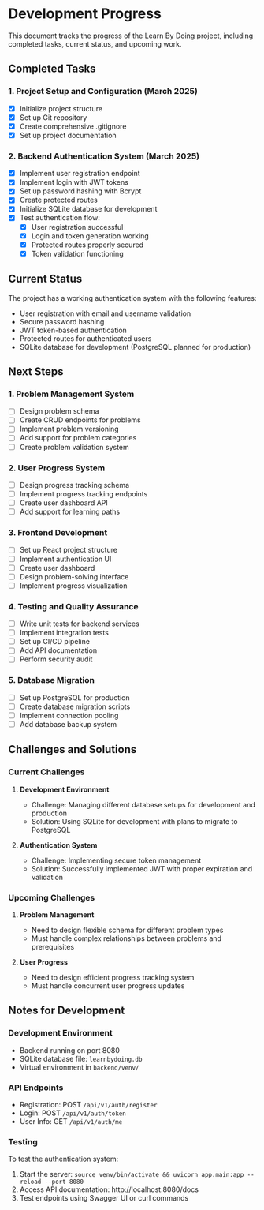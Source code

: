 # Development Progress

This document tracks the progress of the Learn By Doing project, including completed tasks, current status, and upcoming work.

## Completed Tasks

### 1. Project Setup and Configuration (March 2025)
- [x] Initialize project structure
- [x] Set up Git repository
- [x] Create comprehensive .gitignore
- [x] Set up project documentation

### 2. Backend Authentication System (March 2025)
- [x] Implement user registration endpoint
- [x] Implement login with JWT tokens
- [x] Set up password hashing with Bcrypt
- [x] Create protected routes
- [x] Initialize SQLite database for development
- [x] Test authentication flow:
  - [x] User registration successful
  - [x] Login and token generation working
  - [x] Protected routes properly secured
  - [x] Token validation functioning

## Current Status

The project has a working authentication system with the following features:
- User registration with email and username validation
- Secure password hashing
- JWT token-based authentication
- Protected routes for authenticated users
- SQLite database for development (PostgreSQL planned for production)

## Next Steps

### 1. Problem Management System
- [ ] Design problem schema
- [ ] Create CRUD endpoints for problems
- [ ] Implement problem versioning
- [ ] Add support for problem categories
- [ ] Create problem validation system

### 2. User Progress System
- [ ] Design progress tracking schema
- [ ] Implement progress tracking endpoints
- [ ] Create user dashboard API
- [ ] Add support for learning paths

### 3. Frontend Development
- [ ] Set up React project structure
- [ ] Implement authentication UI
- [ ] Create user dashboard
- [ ] Design problem-solving interface
- [ ] Implement progress visualization

### 4. Testing and Quality Assurance
- [ ] Write unit tests for backend services
- [ ] Implement integration tests
- [ ] Set up CI/CD pipeline
- [ ] Add API documentation
- [ ] Perform security audit

### 5. Database Migration
- [ ] Set up PostgreSQL for production
- [ ] Create database migration scripts
- [ ] Implement connection pooling
- [ ] Add database backup system

## Challenges and Solutions

### Current Challenges
1. **Development Environment**
   - Challenge: Managing different database setups for development and production
   - Solution: Using SQLite for development with plans to migrate to PostgreSQL

2. **Authentication System**
   - Challenge: Implementing secure token management
   - Solution: Successfully implemented JWT with proper expiration and validation

### Upcoming Challenges
1. **Problem Management**
   - Need to design flexible schema for different problem types
   - Must handle complex relationships between problems and prerequisites

2. **User Progress**
   - Need to design efficient progress tracking system
   - Must handle concurrent user progress updates

## Notes for Development

### Development Environment
- Backend running on port 8080
- SQLite database file: `learnbydoing.db`
- Virtual environment in `backend/venv/`

### API Endpoints
- Registration: POST `/api/v1/auth/register`
- Login: POST `/api/v1/auth/token`
- User Info: GET `/api/v1/auth/me`

### Testing
To test the authentication system:
1. Start the server: `source venv/bin/activate && uvicorn app.main:app --reload --port 8080`
2. Access API documentation: http://localhost:8080/docs
3. Test endpoints using Swagger UI or curl commands
